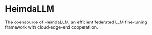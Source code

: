 # HeimdaLLM
The opensource of HeimdaLLM, an efficient federated LLM fine-tuning framework with cloud-edge-end cooperatiion.
